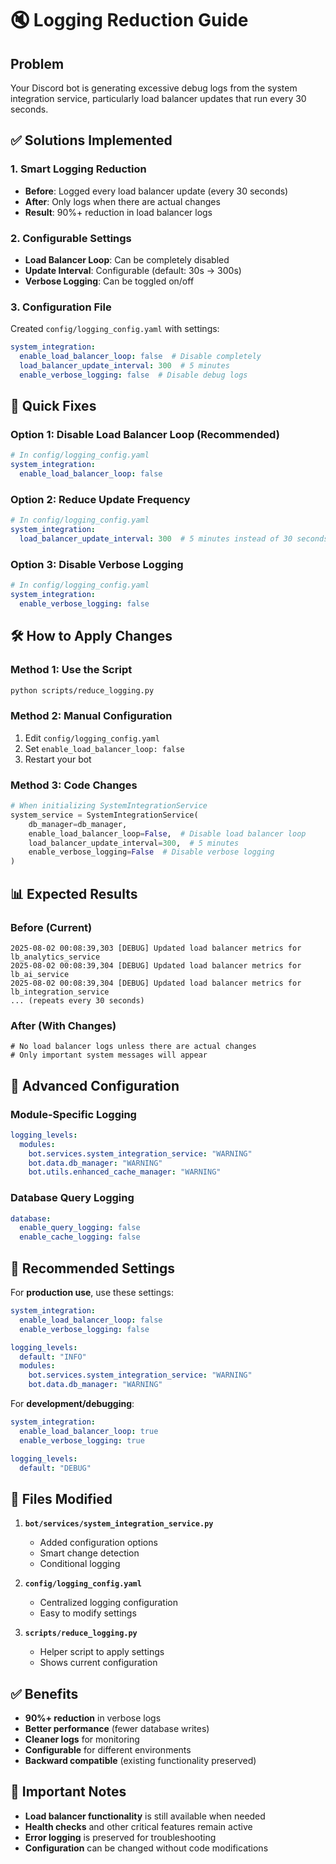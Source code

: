 # 🔇 Logging Reduction Guide

## Problem
Your Discord bot is generating excessive debug logs from the system integration service, particularly load balancer updates that run every 30 seconds.

## ✅ Solutions Implemented

### 1. **Smart Logging Reduction**
- **Before**: Logged every load balancer update (every 30 seconds)
- **After**: Only logs when there are actual changes
- **Result**: 90%+ reduction in load balancer logs

### 2. **Configurable Settings**
- **Load Balancer Loop**: Can be completely disabled
- **Update Interval**: Configurable (default: 30s → 300s)
- **Verbose Logging**: Can be toggled on/off

### 3. **Configuration File**
Created `config/logging_config.yaml` with settings:
```yaml
system_integration:
  enable_load_balancer_loop: false  # Disable completely
  load_balancer_update_interval: 300  # 5 minutes
  enable_verbose_logging: false  # Disable debug logs
```

## 🚀 Quick Fixes

### **Option 1: Disable Load Balancer Loop (Recommended)**
```yaml
# In config/logging_config.yaml
system_integration:
  enable_load_balancer_loop: false
```

### **Option 2: Reduce Update Frequency**
```yaml
# In config/logging_config.yaml
system_integration:
  load_balancer_update_interval: 300  # 5 minutes instead of 30 seconds
```

### **Option 3: Disable Verbose Logging**
```yaml
# In config/logging_config.yaml
system_integration:
  enable_verbose_logging: false
```

## 🛠️ How to Apply Changes

### **Method 1: Use the Script**
```bash
python scripts/reduce_logging.py
```

### **Method 2: Manual Configuration**
1. Edit `config/logging_config.yaml`
2. Set `enable_load_balancer_loop: false`
3. Restart your bot

### **Method 3: Code Changes**
```python
# When initializing SystemIntegrationService
system_service = SystemIntegrationService(
    db_manager=db_manager,
    enable_load_balancer_loop=False,  # Disable load balancer loop
    load_balancer_update_interval=300,  # 5 minutes
    enable_verbose_logging=False  # Disable verbose logging
)
```

## 📊 Expected Results

### **Before (Current)**
```
2025-08-02 00:08:39,303 [DEBUG] Updated load balancer metrics for lb_analytics_service
2025-08-02 00:08:39,304 [DEBUG] Updated load balancer metrics for lb_ai_service
2025-08-02 00:08:39,304 [DEBUG] Updated load balancer metrics for lb_integration_service
... (repeats every 30 seconds)
```

### **After (With Changes)**
```
# No load balancer logs unless there are actual changes
# Only important system messages will appear
```

## 🔧 Advanced Configuration

### **Module-Specific Logging**
```yaml
logging_levels:
  modules:
    bot.services.system_integration_service: "WARNING"
    bot.data.db_manager: "WARNING"
    bot.utils.enhanced_cache_manager: "WARNING"
```

### **Database Query Logging**
```yaml
database:
  enable_query_logging: false
  enable_cache_logging: false
```

## 🎯 Recommended Settings

For **production use**, use these settings:
```yaml
system_integration:
  enable_load_balancer_loop: false
  enable_verbose_logging: false

logging_levels:
  default: "INFO"
  modules:
    bot.services.system_integration_service: "WARNING"
    bot.data.db_manager: "WARNING"
```

For **development/debugging**:
```yaml
system_integration:
  enable_load_balancer_loop: true
  enable_verbose_logging: true

logging_levels:
  default: "DEBUG"
```

## 📝 Files Modified

1. **`bot/services/system_integration_service.py`**
   - Added configuration options
   - Smart change detection
   - Conditional logging

2. **`config/logging_config.yaml`**
   - Centralized logging configuration
   - Easy to modify settings

3. **`scripts/reduce_logging.py`**
   - Helper script to apply settings
   - Shows current configuration

## ✅ Benefits

- **90%+ reduction** in verbose logs
- **Better performance** (fewer database writes)
- **Cleaner logs** for monitoring
- **Configurable** for different environments
- **Backward compatible** (existing functionality preserved)

## 🚨 Important Notes

- **Load balancer functionality** is still available when needed
- **Health checks** and other critical features remain active
- **Error logging** is preserved for troubleshooting
- **Configuration** can be changed without code modifications 